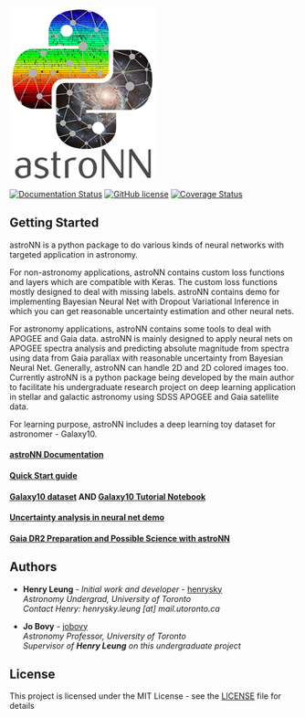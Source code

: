 ![AstroNN Logo](astroNN_icon_withname.png)

[![Documentation Status](https://readthedocs.org/projects/astronn/badge/?version=latest)](http://astronn.readthedocs.io/en/latest/?badge=latest)
[![GitHub license](https://img.shields.io/github/license/henrysky/astroNN.svg)](https://github.com/henrysky/astroNN/blob/master/LICENSE)
[![Coverage Status](https://coveralls.io/repos/github/henrysky/astroNN/badge.svg?branch=master)](https://coveralls.io/github/henrysky/astroNN?branch=master)

## Getting Started

astroNN is a python package to do various kinds of neural networks with targeted application in astronomy.

For non-astronomy applications, astroNN contains custom loss functions and layers which are compatible with Keras. The custom
loss functions mostly designed to deal with missing labels. astroNN contains demo for implementing Bayesian Neural
Net with Dropout Variational Inference in which you can get reasonable uncertainty estimation and other neural nets.

For astronomy applications, astroNN contains some tools to deal with APOGEE and Gaia data. astroNN is mainly designed
to apply neural nets on APOGEE spectra analysis and predicting absolute magnitude from spectra using data from Gaia 
parallax with reasonable uncertainty from Bayesian Neural Net. Generally, astroNN can handle 2D and 2D colored images too.
Currently astroNN is a python package being developed by the main author to facilitate his undergraduate research
project on deep learning application in stellar and galactic astronomy using SDSS APOGEE and Gaia satellite data.

For learning purpose, astroNN includes a deep learning toy dataset for astronomer - Galaxy10.


#### [astroNN Documentation](http://astronn.readthedocs.io/)

#### [Quick Start guide](http://astronn.readthedocs.io/en/latest/quick_start.html)

#### [Galaxy10 dataset](http://astronn.readthedocs.io/en/latest/galaxy10.html) AND [Galaxy10 Tutorial Notebook](https://github.com/henrysky/astroNN/blob/master/demo_tutorial/galaxy10/Galaxy10_Tutorial.ipynb)

#### [Uncertainty analysis in neural net demo](https://github.com/henrysky/astroNN/tree/master/demo_tutorial/NN_uncertainty_analysis)

#### [Gaia DR2 Preparation and Possible Science with astroNN](http://astronn.readthedocs.io/en/latest/gaia_dr2_special.html)

## Authors

* **Henry Leung** - *Initial work and developer* - [henrysky](https://github.com/henrysky)\
*Astronomy Undergrad, University of Toronto*\
*Contact Henry: henrysky.leung [at] mail.utoronto.ca*


* **Jo Bovy** - [jobovy](https://github.com/jobovy)\
*Astronomy Professor, University of Toronto*\
*Supervisor of **Henry Leung** on this undergraduate project*

## License
This project is licensed under the MIT License - see the [LICENSE](LICENSE) file for details
